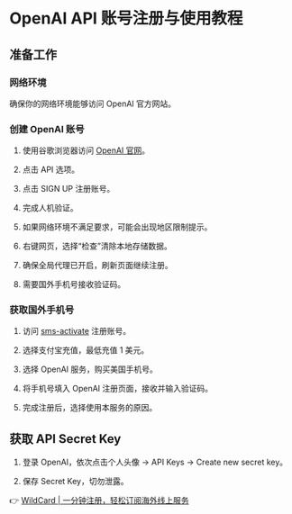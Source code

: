 # OpenAI API 账号注册与使用教程

## 准备工作

### 网络环境
确保你的网络环境能够访问 OpenAI 官方网站。

### 创建 OpenAI 账号
1. 使用谷歌浏览器访问 [OpenAI 官网](https://openai.com/)。
2. 点击 API 选项。



3. 点击 SIGN UP 注册账号。



4. 完成人机验证。

5. 如果网络环境不满足要求，可能会出现地区限制提示。

6. 右键网页，选择“检查”清除本地存储数据。

7. 确保全局代理已开启，刷新页面继续注册。

8. 需要国外手机号接收验证码。

### 获取国外手机号
1. 访问 [sms-activate](https://sms-activate.org/?ref=10195922) 注册账号。

2. 选择支付宝充值，最低充值 1 美元。

3. 选择 OpenAI 服务，购买美国手机号。

4. 将手机号填入 OpenAI 注册页面，接收并输入验证码。

5. 完成注册后，选择使用本服务的原因。

## 获取 API Secret Key
1. 登录 OpenAI，依次点击个人头像 -> API Keys -> Create new secret key。

2. 保存 Secret Key，切勿泄露。

👉 [WildCard | 一分钟注册，轻松订阅海外线上服务](https://bbtdd.com/WildCard)